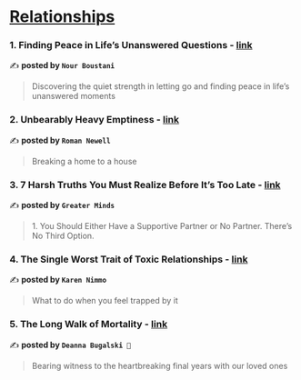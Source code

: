
<h1><a href=https://medium.com/tag/relationships/recommended target="_blank" rel="noopener noreferrer">Relationships</a></h1>
<h3>1. Finding Peace in Life’s Unanswered Questions - <a href="https://medium.com/the-hub-pub/finding-peace-in-lifes-unanswered-questions-3614824edabf" target="_blank" rel="noopener noreferrer">link</a></h3>

✍️ **posted by `Nour Boustani`**

<blockquote>Discovering the quiet strength in letting go and finding peace in life’s unanswered moments</blockquote>

<h3>2. Unbearably Heavy Emptiness - <a href="https://medium.com/the-interstitial/unbearably-heavy-emptiness-b7c7b363b73e" target="_blank" rel="noopener noreferrer">link</a></h3>

✍️ **posted by `Roman Newell`**

<blockquote>Breaking a home to a house</blockquote>

<h3>3. 7 Harsh Truths You Must Realize Before It’s Too Late - <a href="https://medium.com/@greaterminds/7-harsh-truths-you-must-realize-before-its-too-late-58d3ebb42e29" target="_blank" rel="noopener noreferrer">link</a></h3>

✍️ **posted by `Greater Minds`**

<blockquote>1. You Should Either Have a Supportive Partner or No Partner. There’s No Third Option.</blockquote>

<h3>4. The Single Worst Trait of Toxic Relationships - <a href="https://medium.com/on-the-couch/the-single-worst-trait-of-toxic-relationships-33d881b23699" target="_blank" rel="noopener noreferrer">link</a></h3>

✍️ **posted by `Karen Nimmo`**

<blockquote>What to do when you feel trapped by it</blockquote>

<h3>5. The Long Walk of Mortality - <a href="https://medium.com/know-thyself-heal-thyself/the-long-walk-of-mortality-59bc3cdb8ce6" target="_blank" rel="noopener noreferrer">link</a></h3>

✍️ **posted by `Deanna Bugalski 💋`**

<blockquote>Bearing witness to the heartbreaking final years with our loved ones</blockquote>

